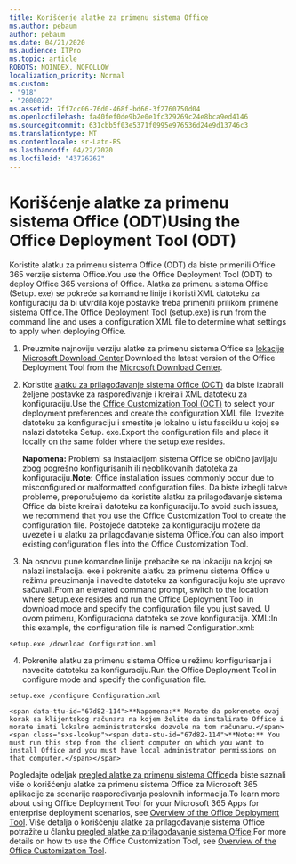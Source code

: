 ```yaml
---
title: Korišćenje alatke za primenu sistema Office
ms.author: pebaum
author: pebaum
ms.date: 04/21/2020
ms.audience: ITPro
ms.topic: article
ROBOTS: NOINDEX, NOFOLLOW
localization_priority: Normal
ms.custom:
- "918"
- "2000022"
ms.assetid: 7ff7cc06-76d0-468f-bd66-3f2760750d04
ms.openlocfilehash: fa40fef0de9b2e0e1fc329269c24e8bca9ed4146
ms.sourcegitcommit: 631cbb5f03e5371f0995e976536d24e9d13746c3
ms.translationtype: MT
ms.contentlocale: sr-Latn-RS
ms.lasthandoff: 04/22/2020
ms.locfileid: "43726262"
---
```

# <a name="using-the-office-deployment-tool-odt"></a><span data-ttu-id="67d82-102">Korišćenje alatke za primenu sistema Office (ODT)</span><span class="sxs-lookup"><span data-stu-id="67d82-102">Using the Office Deployment Tool (ODT)</span></span>

<span data-ttu-id="67d82-103">Koristite alatku za primenu sistema Office (ODT) da biste primenili Office 365 verzije sistema Office.</span><span class="sxs-lookup"><span data-stu-id="67d82-103">You use the Office Deployment Tool (ODT) to deploy Office 365 versions of Office.</span></span> <span data-ttu-id="67d82-104">Alatka za primenu sistema Office (Setup. exe) se pokreće sa komandne linije i koristi XML datoteku za konfiguraciju da bi utvrdila koje postavke treba primeniti prilikom primene sistema Office.</span><span class="sxs-lookup"><span data-stu-id="67d82-104">The Office Deployment Tool (setup.exe) is run from the command line and uses a configuration XML file to determine what settings to apply when deploying Office.</span></span>
  
1. <span data-ttu-id="67d82-105">Preuzmite najnoviju verziju alatke za primenu sistema Office sa [lokacije Microsoft Download Center](https://go.microsoft.com/fwlink/p/?LinkID=626065).</span><span class="sxs-lookup"><span data-stu-id="67d82-105">Download the latest version of the Office Deployment Tool from the [Microsoft Download Center](https://go.microsoft.com/fwlink/p/?LinkID=626065).</span></span>

2. <span data-ttu-id="67d82-106">Koristite [alatku za prilagođavanje sistema Office (OCT)](https://config.office.com) da biste izabrali željene postavke za raspoređivanje i kreirali XML datoteku za konfiguraciju.</span><span class="sxs-lookup"><span data-stu-id="67d82-106">Use the [Office Customization Tool (OCT)](https://config.office.com) to select your deployment preferences and create the configuration XML file.</span></span> <span data-ttu-id="67d82-107">Izvezite datoteku za konfiguraciju i smestite je lokalno u istu fasciklu u kojoj se nalazi datoteka Setup. exe.</span><span class="sxs-lookup"><span data-stu-id="67d82-107">Export the configuration file and place it locally on the same folder where the setup.exe resides.</span></span>

    <span data-ttu-id="67d82-108">**Napomena:** Problemi sa instalacijom sistema Office se obično javljaju zbog pogrešno konfigurisanih ili neoblikovanih datoteka za konfiguraciju.</span><span class="sxs-lookup"><span data-stu-id="67d82-108">**Note:** Office installation issues commonly occur due to misconfigured or malformatted configuration files.</span></span> <span data-ttu-id="67d82-109">Da biste izbegli takve probleme, preporučujemo da koristite alatku za prilagođavanje sistema Office da biste kreirali datoteku za konfiguraciju.</span><span class="sxs-lookup"><span data-stu-id="67d82-109">To avoid such issues, we recommend that you use the Office Customization Tool to create the configuration file.</span></span> <span data-ttu-id="67d82-110">Postojeće datoteke za konfiguraciju možete da uvezete i u alatku za prilagođavanje sistema Office.</span><span class="sxs-lookup"><span data-stu-id="67d82-110">You can also import existing configuration files into the Office Customization Tool.</span></span>

3. <span data-ttu-id="67d82-111">Na osnovu pune komandne linije prebacite se na lokaciju na kojoj se nalazi instalacija. exe i pokrenite alatku za primenu sistema Office u režimu preuzimanja i navedite datoteku za konfiguraciju koju ste upravo sačuvali.</span><span class="sxs-lookup"><span data-stu-id="67d82-111">From an elevated command prompt, switch to the location where setup.exe resides and run the Office Deployment Tool in download mode and specify the configuration file you just saved.</span></span> <span data-ttu-id="67d82-112">U ovom primeru, Konfiguraciona datoteka se zove konfiguracija. XML:</span><span class="sxs-lookup"><span data-stu-id="67d82-112">In this example, the configuration file is named Configuration.xml:</span></span>
    
  ```
  setup.exe /download Configuration.xml  
  ```

4. <span data-ttu-id="67d82-113">Pokrenite alatku za primenu sistema Office u režimu konfigurisanja i navedite datoteku za konfiguraciju.</span><span class="sxs-lookup"><span data-stu-id="67d82-113">Run the Office Deployment Tool in configure mode and specify the configuration file.</span></span>
    
  ```
  setup.exe /configure Configuration.xml
  ```

    <span data-ttu-id="67d82-114">**Napomena:** Morate da pokrenete ovaj korak sa klijentskog računara na kojem želite da instalirate Office i morate imati lokalne administratorske dozvole na tom računaru.</span><span class="sxs-lookup"><span data-stu-id="67d82-114">**Note:** You must run this step from the client computer on which you want to install Office and you must have local administrator permissions on that computer.</span></span>

<span data-ttu-id="67d82-115">Pogledajte odeljak [pregled alatke za primenu sistema Office](https://docs.microsoft.com/deployoffice/overview-of-the-office-2016-deployment-tool)da biste saznali više o korišćenju alatke za primenu sistema Office za Microsoft 365 aplikacije za scenarije raspoređivanja poslovnih informacija.</span><span class="sxs-lookup"><span data-stu-id="67d82-115">To learn more about using Office Deployment Tool for your Microsoft 365 Apps for enterprise deployment scenarios, see [Overview of the Office Deployment Tool](https://docs.microsoft.com/deployoffice/overview-of-the-office-2016-deployment-tool).</span></span> <span data-ttu-id="67d82-116">Više detalja o korišćenju alatke za prilagođavanje sistema Office potražite u članku [pregled alatke za prilagođavanje sistema Office](https://docs.microsoft.com/DeployOffice/overview-of-the-office-customization-tool-for-click-to-run).</span><span class="sxs-lookup"><span data-stu-id="67d82-116">For more details on how to use the Office Customization Tool, see [Overview of the Office Customization Tool](https://docs.microsoft.com/DeployOffice/overview-of-the-office-customization-tool-for-click-to-run).</span></span>
